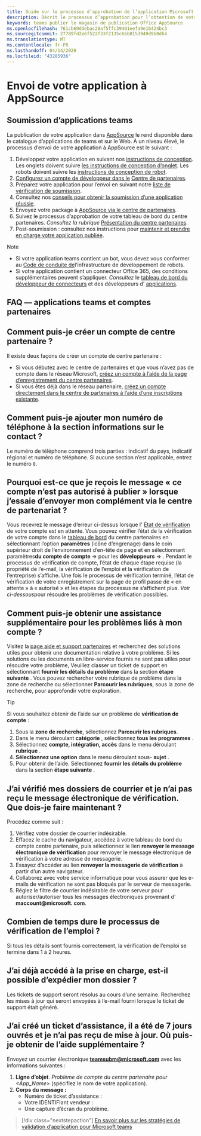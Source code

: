 ```yaml
---
title: Guide sur le processus d’approbation de l’application Microsoft teams
description: Décrit le processus d’approbation pour l’obtention de votre application publiée dans le magasin d’applications Microsoft teams
keywords: teams publier le magasin de publication Office AppSource
ms.openlocfilehash: 761cb69ddebac28af5ffc39401eefa9e1b424bc3
ms.sourcegitcommit: 27789fd2e6f522f33f2135c66b0153949d9b0d64
ms.translationtype: MT
ms.contentlocale: fr-FR
ms.lasthandoff: 04/14/2020
ms.locfileid: "43285936"
---
```

# <a name="submit-your-app-to-appsource"></a>Envoi de votre application à AppSource

## <a name="teams-app-submission"></a>Soumission d’applications teams

La publication de votre application dans [AppSource](https://appsource.microsoft.com) le rend disponible dans le catalogue d’applications de teams et sur le Web. À un niveau élevé, le processus d’envoi de votre application à AppSource est le suivant :

1. Développez votre application en suivant nos [instructions de conception](~/concepts/design/understand-use-cases.md). Les onglets doivent suivre [les instructions de conception d’onglet](~/tabs/design/tabs.md). Les robots doivent suivre les [instructions de conception de robot](~/bots/design/bots.md).
1. [Configurez un compte de développeur dans le](/office/dev/store/open-a-developer-account) [Centre de partenaires](https://support.microsoft.com/help/4499930/partner-center-overview).
1. Préparez votre application pour l’envoi en suivant notre [liste de vérification de soumission](~/concepts/deploy-and-publish/appsource/prepare/submission-checklist.md).
1. Consultez nos [conseils pour obtenir la soumission d’une application réussie](~/concepts/deploy-and-publish/appsource/prepare/frequently-failed-cases.md).
1. Envoyez votre package à [AppSource via le centre de partenaires](/office/dev/store/use-partner-center-to-submit-to-appsource).
1. Suivez le processus d’approbation de votre tableau de bord du centre partenaires. *Consultez la rubrique* [Présentation du centre partenaires](https://support.microsoft.com/help/4499930/partner-center-overview).
1. Post-soumission : consultez nos instructions pour [maintenir et prendre en charge votre application publiée](~/concepts/deploy-and-publish/appsource/post-publish/overview.md).

>[!NOTE]
>
> * Si votre application teams contient un bot, vous devez vous conformer au [Code de conduite de](https://aka.ms/bf-conduct)l’infrastructure de développement de robots.
> * Si votre application contient un connecteur Office 365, des conditions supplémentaires peuvent s’appliquer. *Consultez* le [tableau de bord du développeur de connecteurs](https://aka.ms/connectorsdashboard) et des développeurs d' [applications](https://sellerdashboard.microsoft.com/Assets/Content/Agreements/Office_Store_Seller_Agreement_20120927.htm).

## <a name="faqs--teams-apps-and-partner-accounts"></a>**FAQ — applications teams et comptes partenaires**

## <a name="how-do-i-create-a-partner-center-account"></a>Comment puis-je créer un compte de centre partenaire ?

Il existe deux façons de créer un compte de centre partenaire :

* Si vous débutez avec le centre de partenaires et que vous n’avez pas de compte dans le réseau Microsoft, [créez un compte à l’aide de la page d’enregistrement du centre partenaires](/office/dev/store/open-a-developer-account#create-an-account-using-an-existing-partner-center-enrollment).
* Si vous êtes déjà dans le réseau partenaire, [créez un compte directement dans le centre de partenaires à l’aide d’une inscriptions existante](/office/dev/store/).

## <a name="how-do-i-add-my-phone-number-to-the-contact-info-section"></a>Comment puis-je ajouter mon numéro de téléphone à la section informations sur le contact ?

Le numéro de téléphone comprend trois parties : indicatif du pays, indicatif régional et numéro de téléphone. Si aucune section n’est applicable, entrez le numéro `0`.

## <a name="why-do-i-get-the-message-this-account-is-not-publish-eligible-when-i-try-to-submit-my-add-in-through-partner-center"></a>Pourquoi est-ce que je reçois le message « ce compte n’est pas autorisé à publier » lorsque j’essaie d’envoyer mon complément via le centre de partenariat ?

Vous recevrez le message d’erreur ci-dessus lorsque l' [État de vérification](/partner-center/verification-responses) de votre compte est en attente. Vous pouvez vérifier l’état de la vérification de votre compte dans le [tableau de bord](https://partner.microsoft.com/dashboard) du centre partenaires en sélectionnant l’option **paramètres** (icône d’engrenage) dans le coin supérieur droit de l’environnement d’en-tête de page et en sélectionnant paramètres**du compte de** **compte**  => pour les **développeurs** => . Pendant le processus de vérification de compte, l’état de chaque étape requise (la propriété de l’e-mail, la vérification de l’emploi et la vérification de l’entreprise) s’affiche. Une fois le processus de vérification terminé, l’état de vérification de votre enregistrement sur la page de profil passe de « en attente » à « autorisé » et les étapes du processus ne s’affichent plus. *Voir ci-dessous*pour résoudre les problèmes de vérification possibles.

## <a name="how-i-do-get-further-support-for-my-account-related-issues"></a>Comment puis-je obtenir une assistance supplémentaire pour les problèmes liés à mon compte ?

Visitez la [page aide et support partenaires](https://aka.ms/marketplacepublishersupport) et recherchez des solutions utiles pour obtenir une documentation relative à votre problème. Si les solutions ou les documents en libre-service fournis ne sont pas utiles pour résoudre votre problème, Veuillez classer un ticket de support en sélectionnant **fournir les détails du problème** dans la section **étape suivante** . Vous pouvez rechercher votre rubrique de problème dans la zone de recherche ou sélectionner **Parcourir les rubriques**, sous la zone de recherche, pour approfondir votre exploration.

> [!TIP]
> Si vous souhaitez obtenir de l’aide sur un problème de **vérification de compte** :
>
>1. Sous la **zone de recherche**, sélectionnez **Parcourir les rubriques**.
>1. Dans le menu déroulant **catégorie** , sélectionnez **tous les programmes** .
> 1. Sélectionnez **compte, intégration, accès** dans le menu déroulant **rubrique** .
>1. **Sélectionnez une option** dans le menu déroulant sous- **sujet** .
>1. Pour obtenir de l’aide. Sélectionnez **fournir les détails du problème** dans la section **étape suivante** .
>

## <a name="ive-checked-my-mail-folders-and-havent-received-the-verification-email-what--should-i-do-next"></a>J’ai vérifié mes dossiers de courrier et je n’ai pas reçu le message électronique de vérification. Que dois-je faire maintenant ?

Procédez comme suit :

1. Vérifiez votre dossier de courrier indésirable.
1. Effacez le cache du navigateur, accédez à votre tableau de bord du compte centre partenaire, puis sélectionnez le lien **renvoyer le message électronique de vérification** pour renvoyer le message électronique de vérification à votre adresse de messagerie.
1. Essayez d’accéder au lien **renvoyer la messagerie de vérification** à partir d’un autre navigateur.
1. Collaborez avec votre service informatique pour vous assurer que les e-mails de vérification ne sont pas bloqués par le serveur de messagerie.
1. Réglez le filtre de courrier indésirable de votre serveur pour autoriser/autoriser tous les messages électroniques provenant d' **maccount@microsoft.<span> </span> com**.

## <a name="how-long-does-the-employment-verification-process-usually-take"></a>Combien de temps dure le processus de vérification de l’emploi ?

Si tous les détails sont fournis correctement, la vérification de l’emploi se termine dans 1 à 2 heures.

## <a name="ive-already-reached-out-to-support-is-there-a-way-to-expedite-my-case"></a>J’ai déjà accédé à la prise en charge, est-il possible d’expédier mon dossier ?

Les tickets de support seront résolus au cours d’une semaine. Recherchez les mises à jour qui seront envoyées à l’e-mail fourni lorsque le ticket de support était généré.

## <a name="ive-created-a-support-ticket-it-has-been-7-business-days-and-i-havent-received-an-update-where-can-i-get-additional-help"></a>J’ai créé un ticket d’assistance, il a été de 7 jours ouvrés et je n’ai pas reçu de mise à jour. Où puis-je obtenir de l’aide supplémentaire ?

Envoyez un courrier électronique **<teamsubm@microsoft.com>** avec les informations suivantes :

1. **Ligne d’objet**. *Problème de compte du centre partenaire pour <App_Name>* (spécifiez le nom de votre application).
2. **Corps du message :**
    * Numéro de ticket d’assistance :
    * Votre IDENTIFIant vendeur :
    * Une capture d’écran du problème.

> [!div class="nextstepaction"]
> [En savoir plus sur les stratégies de validation d’application pour Microsoft teams](/office/dev/store/validation-policies#14-microsoft-teams-apps)
